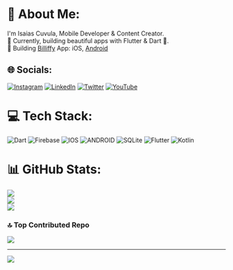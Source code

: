 # 💫 About Me:
I'm Isaias Cuvula, Mobile Developer & Content Creator.<br>🌱 Currently, building beautiful apps with Flutter & Dart 💙.<br>🔭 Building [Billiffy](https://play.google.com/store/apps/details?id=com.bersyte.billify) App: iOS, [Android](https://play.google.com/store/apps/details?id=com.bersyte.billify)<be> 

## 🌐 Socials:
[![Instagram](https://img.shields.io/badge/Instagram-%23E4405F.svg?logo=Instagram&logoColor=white)](https://instagram.com/isaias_cuvula) [![LinkedIn](https://img.shields.io/badge/LinkedIn-%230077B5.svg?logo=linkedin&logoColor=white)](https://linkedin.com/in/isaias-cuvula) [![Twitter](https://img.shields.io/badge/Twitter-%231DA1F2.svg?logo=Twitter&logoColor=white)](https://twitter.com/ICuvula) [![YouTube](https://img.shields.io/badge/YouTube-%23FF0000.svg?logo=YouTube&logoColor=white)](https://studio.youtube.com/channel/UChCgMnyGKOgEGDvubbjjr6A) 

# 💻 Tech Stack:
![Dart](https://img.shields.io/badge/dart-%230175C2.svg?style=plastic&logo=dart&logoColor=white) ![Firebase](https://img.shields.io/badge/firebase-%23039BE5.svg?style=plastic&logo=firebase) ![IOS](https://img.shields.io/badge/IOS-%2320232a.svg?style=plastic&logo=apple&logoColor=white) ![ANDROID](https://img.shields.io/badge/android-%2320232a.svg?style=plastic&logo=android&logoColor=%a4c639) ![SQLite](https://img.shields.io/badge/sqlite-%2307405e.svg?style=plastic&logo=sqlite&logoColor=white) ![Flutter](https://img.shields.io/badge/Flutter-%2302569B.svg?style=plastic&logo=Flutter&logoColor=white) ![Kotlin](https://img.shields.io/badge/kotlin-%230095D5.svg?style=plastic&logo=kotlin&logoColor=white)
# 📊 GitHub Stats:
![](https://github-readme-stats.vercel.app/api?username=IsaiasCuvula&theme=algolia&hide_border=false&include_all_commits=false&count_private=true)<br/>
![](https://github-readme-streak-stats.herokuapp.com/?user=IsaiasCuvula&theme=algolia&hide_border=false)<br/>
![](https://github-readme-stats.vercel.app/api/top-langs/?username=IsaiasCuvula&theme=algolia&hide_border=false&include_all_commits=false&count_private=true&layout=compact)

### 🔝 Top Contributed Repo
![](https://github-contributor-stats.vercel.app/api?username=IsaiasCuvula&limit=5&theme=radical&combine_all_yearly_contributions=true)

---
[![](https://visitcount.itsvg.in/api?id=IsaiasCuvula&icon=0&color=2)](https://visitcount.itsvg.in)

 
